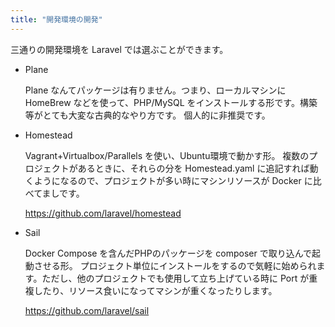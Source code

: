 ```yaml
---
title: "開発環境の開発"
---
```


三通りの開発環境を Laravel では選ぶことができます。

- Plane

	Plane なんてパッケージは有りません。つまり、ローカルマシンにHomeBrew などを使って、PHP/MySQL をインストールする形です。構築等がとても大変な古典的なやり方です。
	個人的に非推奨です。

- Homestead

	Vagrant+Virtualbox/Parallels を使い、Ubuntu環境で動かす形。
	複数のプロジェクトがあるときに、それらの分を Homestead.yaml に追記すれば動くようになるので、プロジェクトが多い時にマシンリソースが Docker に比べてましです。

	https://github.com/laravel/homestead

- Sail

	Docker Compose を含んだPHPのパッケージを composer で取り込んで起動させる形。
	プロジェクト単位にインストールをするので気軽に始められます。ただし、他のプロジェクトでも使用して立ち上げている時に Port が重複したり、リソース食いになってマシンが重くなったりします。

	https://github.com/laravel/sail
